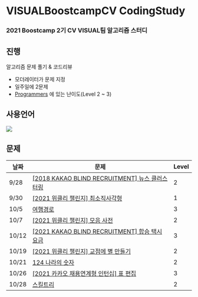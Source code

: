 # VISUALBoostcampCV CodingStudy
### 2021 Boostcamp 2기 CV VISUAL팀 알고리즘 스터디
## 진행
알고리즘 문제 풀기 & 코드리뷰

+ 모더레이터가 문제 지정
+ 일주일에 2문제
+ [Programmers](https://programmers.co.kr/) 에 있는 난이도(Level 2 ~ 3)

## 사용언어
<img src="https://img.shields.io/badge/Python-3766AB?style=flat-square&logo=Python&logoColor=white"/></a>

## 문제

| 날짜 | 문제 | Level |
|---|---|---|
|9/28|[[2018 KAKAO BLIND RECRUITMENT] 뉴스 클러스터링](https://programmers.co.kr/learn/courses/30/lessons/17677?language=python3)  | 2 | 
|9/30|[[2021 위클리 챌린지] 최소직사각형](https://programmers.co.kr/learn/courses/30/lessons/86491)  | 1 | 
|10/5|[여행경로](https://programmers.co.kr/learn/courses/30/lessons/43164?language=python3)  | 3 | 
|10/7|[[2021 위클리 챌린지] 모음 사전](https://programmers.co.kr/learn/courses/30/lessons/84512)  | 2 |
|10/12|[[2021 KAKAO BLIND RECRUITMENT] 합승 택시 요금](https://programmers.co.kr/learn/courses/30/lessons/72413)|3|
|10/19|[[2021 위클리 챌린지] 교점에 별 만들기](https://programmers.co.kr/learn/courses/30/lessons/87377)|2|
|10/21|[124 나라의 숫자](https://programmers.co.kr/learn/courses/30/lessons/12899?language=python3)|2|
|10/26|[[2021 카카오 채용연계형 인턴십] 표 편집](https://programmers.co.kr/learn/courses/30/lessons/81303)|3|
|10/28|[스킬트리](https://programmers.co.kr/learn/courses/30/lessons/49993?language=python3)|2|
